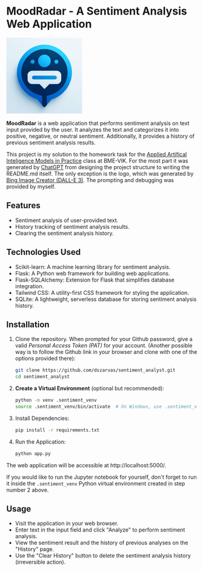 # MoodRadar - A Sentiment Analysis Web Application

<img src="static/app_logo.png" alt="drawing" width="200"/>

**MoodRadar** is a web application that performs sentiment analysis on text input provided by the user. It analyzes the text and categorizes it into positive, negative, or neutral sentiment. Additionally, it provides a history of previous sentiment analysis results.

This project is my solution to the homework task for the [Applied Artifical Inteligence Models in Practice](https://portal.vik.bme.hu/kepzes/targyak/VITMAV78/) class at BME-VIK. For the most part it was generated by [ChatGPT](https://chat.openai.com/) from designing the project structure to writing the README.md itself. The only exception is the logo, which was generated by [Bing Image Creator (DALL-E 3)](https://www.bing.com/images/create). The prompting and debugging was provided by myself.

## Features

- Sentiment analysis of user-provided text.
- History tracking of sentiment analysis results.
- Clearing the sentiment analysis history.

## Technologies Used

- Scikit-learn: A machine learning library for sentiment analysis.
- Flask: A Python web framework for building web applications.
- Flask-SQLAlchemy: Extension for Flask that simplifies database integration.
- Tailwind CSS: A utility-first CSS framework for styling the application.
- SQLite: A lightweight, serverless database for storing sentiment analysis history.

## Installation

1. Clone the repository. When prompted for your Github password, give a valid *Personal Access Token (PAT)* for your account. (Another possible way is to follow the Github link in your browser and clone with one of the options provided there):

   ```bash
   git clone https://github.com/dszarvas/sentiment_analyst.git
   cd sentiment_analyst
   ```

2. **Create a Virtual Environment** (optional but recommended):

   ```bash
   python -m venv .sentiment_venv
   source .sentiment_venv/bin/activate  # On Windows, use .sentiment_venv\Scripts\activate
   ```

3. Install Dependencies:

    ```bash
    pip install -r requirements.txt
    ```

4. Run the Application:

    ```bash
    python app.py
    ```

The web application will be accessible at http://localhost:5000/.

If you would like to run the Jupyter notebook for yourself, don't forget to run it inside the `.sentiment_venv` Python virtual environment created in step number 2 above.

## Usage
- Visit the application in your web browser.
- Enter text in the input field and click "Analyze" to perform sentiment analysis.
- View the sentiment result and the history of previous analyses on the "History" page.
- Use the "Clear History" button to delete the sentiment analysis history (irreversible action).